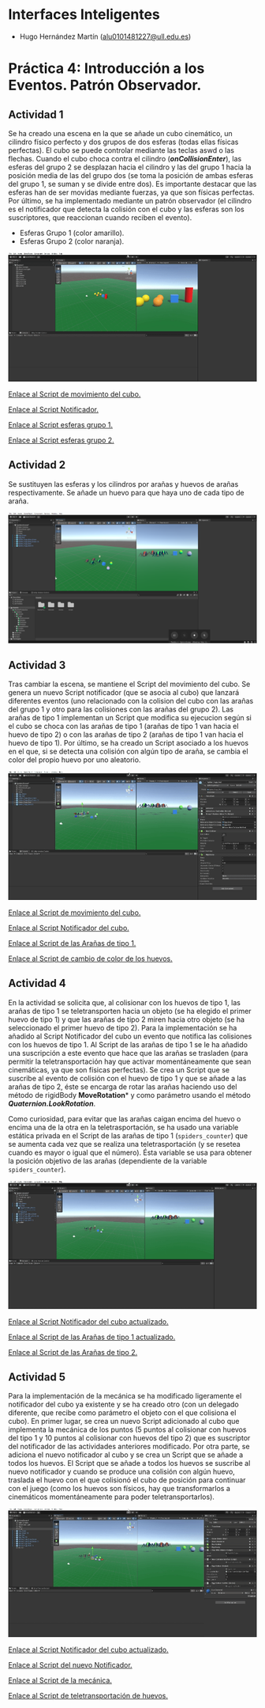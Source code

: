 # Interfaces Inteligentes

- Hugo Hernández Martín (alu0101481227@ull.edu.es)

# Práctica 4: Introducción a los Eventos. Patrón Observador.

## Actividad 1

Se ha creado una escena en la que se añade un cubo cinemático, un cilindro físico perfecto y dos grupos de dos esferas (todas ellas físicas perfectas). El cubo se puede controlar mediante las teclas aswd o las flechas. Cuando el cubo choca contra el cilindro (***onCollisionEnter***), las esferas del grupo 2 se desplazan hacia el cilindro y las del grupo 1 hacia la posición media de las del grupo dos (se toma la posición de ambas esferas del grupo 1, se suman y se divide entre dos). Es importante destacar que las esferas han de ser movidas mediante fuerzas, ya que son físicas perfectas. Por último, se ha implementado mediante un patrón observador (el cilindro es el notificador que detecta la colisión con el cubo y las esferas son los suscriptores, que reaccionan cuando reciben el evento).

* Esferas Grupo 1 (color amarillo).
* Esferas Grupo 2 (color naranja).

![GIF actividad 1](./docs/p04_II_actividad_01.gif)

[Enlace al Script de movimiento del cubo.](./Scripts/PlayWithObject.cs)

[Enlace al Script Notificador.](./Scripts/CollisionNotifier.cs)

[Enlace al Script esferas grupo 1.](./Scripts/MoveToGroup2SpheresWhenCubeCollision.cs)

[Enlace al Script esferas grupo 2.](./Scripts/MoveToCylinderWhenCubeCollision.cs)

## Actividad 2

Se sustituyen las esferas y los cilindros por arañas y huevos de arañas respectivamente. Se añade un huevo para que haya uno de cada tipo de araña.

![Foto actividad 2](./docs/p04_II_actividad_02.png)

## Actividad 3

Tras cambiar la escena, se mantiene el Script del movimiento del cubo. Se genera un nuevo Script notificador (que se asocia al cubo) que lanzará diferentes eventos (uno relacionado con la colision del cubo con las arañas del grupo 1 y otro para las colisiones con las arañas del grupo 2). Las arañas de tipo 1 implementan un Script que modifica su ejecucion según si el cubo se choca con las arañas de tipo 1 (arañas de tipo 1 van hacia el huevo de tipo 2) o con las arañas de tipo 2 (arañas de tipo 1 van hacia el huevo de tipo 1). Por último, se ha creado un Script asociado a los huevos en el que, si se detecta una colisión con algún tipo de araña, se cambia el color del propio huevo por uno aleatorio.

![GIF actividad 3](./docs/p04_II_actividad_03.gif)

[Enlace al Script de movimiento del cubo.](./Scripts/PlayWithObject.cs)

[Enlace al Script Notificador del cubo.](./Scripts/NewCollisionNotifier.cs)

[Enlace al Script de las Arañas de tipo 1.](./Scripts/Group1SpidersMoveTo.cs)

[Enlace al Script de cambio de color de los huevos.](./Scripts/ChangeEggWhenSpiderCollides.cs)

## Actividad 4

En la actividad se solicita que, al colisionar con los huevos de tipo 1, las arañas de tipo 1 se teletransporten hacia un objeto (se ha elegido el primer huevo de tipo 1) y que las arañas de tipo 2 miren hacia otro objeto (se ha seleccionado el primer huevo de tipo 2). Para la implementación se ha añadido al Script Notificador del cubo un evento que notifica las colisiones con los huevos de tipo 1. Al Script de las arañas de tipo 1 se le ha añadido una suscripción a este evento que hace que las arañas se trasladen (para permitir la teletransportación hay que activar momentáneamente que sean cinemáticas, ya que son físicas perfectas). Se crea un Script que se suscribe al evento de colisión con el huevo de tipo 1 y que se añade a las arañas de tipo 2, éste se encarga de rotar las arañas haciendo uso del método de rigidBody **MoveRotation*** y como parámetro usando el método ***Quaternion.LookRotation***.

Como curiosidad, para evitar que las arañas caigan encima del huevo o encima una de la otra en la teletrasportación, se ha usado una variable estática privada en el Script de las arañas de tipo 1 (`spiders_counter`) que se aumenta cada vez que se realiza una teletrasportación (y se resetea cuando es mayor o igual que el número). Ésta variable se usa para obtener la posición objetivo de las arañas (dependiente de la variable `spiders_counter`).

![GIF actividad 4.](./docs/p04_II_actividad_04.gif)

[Enlace al Script Notificador del cubo actualizado.](./Scripts/NewCollisionNotifier_act_04.cs)

[Enlace al Script de las Arañas de tipo 1 actualizado.](./Scripts/Group1SpidersMoveTo_act_04.cs)

[Enlace al Script de las Arañas de tipo 2.](./Scripts/Group2SpidersLookAt.cs)


## Actividad 5

Para la implementación de la mecánica se ha modificado ligeramente el notificador del cubo ya existente y se ha creado otro (con un delegado diferente, que recibe como parámetro el objeto con el que colisiona el cubo).
En primer lugar, se crea un nuevo Script adicionado al cubo que implementa la mecánica de los puntos (5 puntos al colisionar con huevos del tipo 1 y 10 puntos al colisionar con huevos del tipo 2) que es suscriptor del notificador de las actividades anteriores modificado. Por otra parte, se adiciona el nuevo notificador al cubo y se crea un Script que se añade a todos los huevos. El Script que se añade a todos los huevos se suscribe al nuevo notificador y cuando se produce una colisión con algún huevo, traslada el huevo con el que colisionó el cubo de posición para continuar con el juego (como los huevos son físicos, hay que transformarlos a cinemáticos momentáneamente para poder teletransportarlos).

![GIF actividad 5.](./docs/p04_II_actividad_05.gif)

[Enlace al Script Notificador del cubo actualizado.](./Scripts/NewCollisionNotifier_act_05.cs)

[Enlace al Script del nuevo Notificador.](./Scripts/EggCollectNotifier.cs)

[Enlace al Script de la mecánica.](./Scripts/EggCollect.cs)

[Enlace al Script de teletransportación de huevos.](./Scripts/TeleportCollectedEgg.cs)